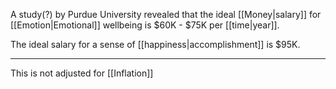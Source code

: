 A study(?) by Purdue University revealed that the ideal [[Money|salary]] for [[Emotion|Emotional]] wellbeing is $60K - $75K per [[time|year]].

The ideal salary for a sense of [[happiness|accomplishment]] is $95K.

---

This is not adjusted for [[Inflation]]
